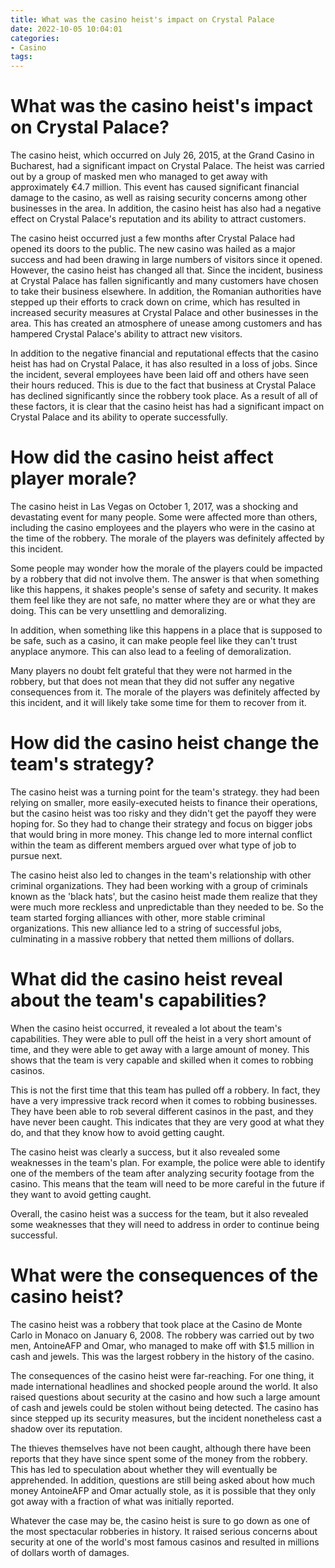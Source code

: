 ```yaml
---
title: What was the casino heist's impact on Crystal Palace
date: 2022-10-05 10:04:01
categories:
- Casino
tags:
---
```



#  What was the casino heist's impact on Crystal Palace?

The casino heist, which occurred on July 26, 2015, at the Grand Casino in Bucharest, had a significant impact on Crystal Palace. The heist was carried out by a group of masked men who managed to get away with approximately €4.7 million. This event has caused significant financial damage to the casino, as well as raising security concerns among other businesses in the area. In addition, the casino heist has also had a negative effect on Crystal Palace's reputation and its ability to attract customers.

The casino heist occurred just a few months after Crystal Palace had opened its doors to the public. The new casino was hailed as a major success and had been drawing in large numbers of visitors since it opened. However, the casino heist has changed all that. Since the incident, business at Crystal Palace has fallen significantly and many customers have chosen to take their business elsewhere. In addition, the Romanian authorities have stepped up their efforts to crack down on crime, which has resulted in increased security measures at Crystal Palace and other businesses in the area. This has created an atmosphere of unease among customers and has hampered Crystal Palace's ability to attract new visitors.

In addition to the negative financial and reputational effects that the casino heist has had on Crystal Palace, it has also resulted in a loss of jobs. Since the incident, several employees have been laid off and others have seen their hours reduced. This is due to the fact that business at Crystal Palace has declined significantly since the robbery took place. As a result of all of these factors, it is clear that the casino heist has had a significant impact on Crystal Palace and its ability to operate successfully.

#  How did the casino heist affect player morale?

The casino heist in Las Vegas on October 1, 2017, was a shocking and devastating event for many people. Some were affected more than others, including the casino employees and the players who were in the casino at the time of the robbery. The morale of the players was definitely affected by this incident.

Some people may wonder how the morale of the players could be impacted by a robbery that did not involve them. The answer is that when something like this happens, it shakes people's sense of safety and security. It makes them feel like they are not safe, no matter where they are or what they are doing. This can be very unsettling and demoralizing.

In addition, when something like this happens in a place that is supposed to be safe, such as a casino, it can make people feel like they can't trust anyplace anymore. This can also lead to a feeling of demoralization.

Many players no doubt felt grateful that they were not harmed in the robbery, but that does not mean that they did not suffer any negative consequences from it. The morale of the players was definitely affected by this incident, and it will likely take some time for them to recover from it.

#  How did the casino heist change the team's strategy?

The casino heist was a turning point for the team's strategy. they had been relying on smaller, more easily-executed heists to finance their operations, but the casino heist was too risky and they didn't get the payoff they were hoping for. So they had to change their strategy and focus on bigger jobs that would bring in more money. This change led to more internal conflict within the team as different members argued over what type of job to pursue next.

The casino heist also led to changes in the team's relationship with other criminal organizations. They had been working with a group of criminals known as the 'black hats', but the casino heist made them realize that they were much more reckless and unpredictable than they needed to be. So the team started forging alliances with other, more stable criminal organizations. This new alliance led to a string of successful jobs, culminating in a massive robbery that netted them millions of dollars.

#  What did the casino heist reveal about the team's capabilities?

When the casino heist occurred, it revealed a lot about the team's capabilities. They were able to pull off the heist in a very short amount of time, and they were able to get away with a large amount of money. This shows that the team is very capable and skilled when it comes to robbing casinos.

This is not the first time that this team has pulled off a robbery. In fact, they have a very impressive track record when it comes to robbing businesses. They have been able to rob several different casinos in the past, and they have never been caught. This indicates that they are very good at what they do, and that they know how to avoid getting caught.

The casino heist was clearly a success, but it also revealed some weaknesses in the team's plan. For example, the police were able to identify one of the members of the team after analyzing security footage from the casino. This means that the team will need to be more careful in the future if they want to avoid getting caught.

Overall, the casino heist was a success for the team, but it also revealed some weaknesses that they will need to address in order to continue being successful.

#  What were the consequences of the casino heist?

The casino heist was a robbery that took place at the Casino de Monte Carlo in Monaco on January 6, 2008. The robbery was carried out by two men, AntoineAFP and Omar, who managed to make off with $1.5 million in cash and jewels. This was the largest robbery in the history of the casino.

The consequences of the casino heist were far-reaching. For one thing, it made international headlines and shocked people around the world. It also raised questions about security at the casino and how such a large amount of cash and jewels could be stolen without being detected. The casino has since stepped up its security measures, but the incident nonetheless cast a shadow over its reputation.

The thieves themselves have not been caught, although there have been reports that they have since spent some of the money from the robbery. This has led to speculation about whether they will eventually be apprehended. In addition, questions are still being asked about how much money AntoineAFP and Omar actually stole, as it is possible that they only got away with a fraction of what was initially reported.

Whatever the case may be, the casino heist is sure to go down as one of the most spectacular robberies in history. It raised serious concerns about security at one of the world's most famous casinos and resulted in millions of dollars worth of damages.